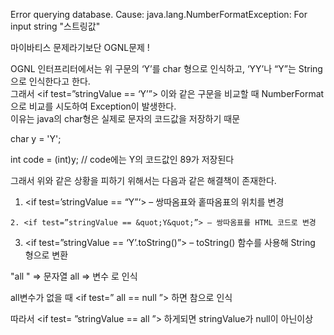 Error querying database. Cause: java.lang.NumberFormatException: For input string "스트링값"

마이바티스 문제라기보단 
OGNL문제 !   

OGNL 인터프리터에서는 위 구문의 ‘Y’를 char 형으로 인식하고, ‘YY’나 “Y”는 String으로 인식한다고 한다.  
그래서 <if test=”stringValue == ‘Y’”> 이와 같은 구문을 비교할 때  NumberFormat으로 비교를 시도하여 Exception이 발생한다.  
이유는 java의 char형은 실제로 문자의 코드값을 저장하기 때문  

char y = 'Y';

int code = (int)y; // code에는 Y의 코드값인 89가 저장된다

그래서 위와 같은 상황을 피하기 위해서는 다음과 같은 해결책이 존재한다.

1. <if test=’stringValue == “Y”‘> – 쌍따옴표와 홑따옴표의 위치를 변경
```
2. <if test=”stringValue == &quot;Y&quot;”> – 쌍따옴표를 HTML 코드로 변경
```
3. <if test=”stringValue == ‘Y’.toString()”> – toString() 함수를 사용해 String 형으로 변환
  
  
 "all " => 문자열
  all   => 변수 로 인식
  
  all변수가 없을 때
   <if test=” all == null ”>
   하면 참으로 인식 
   
   따라서  <if test= ”stringValue == all ”>
   하게되면 stringValue가 null이 아닌이상 
    
